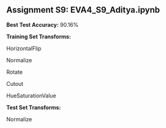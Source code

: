 ## Assignment S9: EVA4_S9_Aditya.ipynb

**Best Test Accuracy:** 90.16%

**Training Set Transforms:**

HorizontalFlip

Normalize

Rotate

Cutout

HueSaturationValue


**Test Set Transforms:**

Normalize


